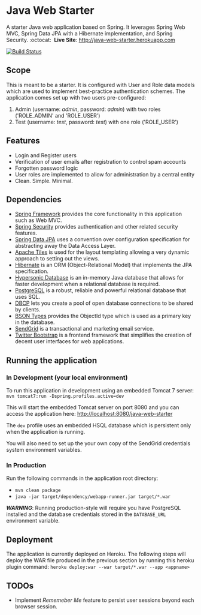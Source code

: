 
# Java Web Starter

A starter Java web application based on Spring. It leverages Spring Web MVC, Spring Data JPA with a Hibernate implementation, and Spring Security. 
:octocat: &nbsp;**Live Site**: <http://java-web-starter.herokuapp.com> 

[![Build Status](https://travis-ci.org/delkopiso/java-web-starter.svg?branch=master)](https://travis-ci.org/delkopiso/java-web-starter)

## Scope
This is meant to be a starter. It is configured with User and Role data models which are used to implement best-practice authentication schemes.
The application comes set up with two users pre-configured: 

1.  Admin (username: _admin_, password: _admin_) with two roles ('ROLE\_ADMIN' and 'ROLE\_USER')
2.  Test (username: _test_, password: _test_) with one role ('ROLE\_USER')

## Features
*	Login and Register users
*	Verification of user emails after registration to control spam accounts
*	Forgotten password logic
*	User roles are implemented to allow for administration by a central entity
*	Clean. Simple. Minimal.

## Dependencies

*   [Spring Framework](http://projects.spring.io/spring-framework/) provides the core functionality in this application such as Web MVC.
*   [Spring Security](http://projects.spring.io/spring-security/) provides authentication and other related security features.
*	[Spring Data JPA](http://projects.spring.io/spring-data-jpa/) uses a convention over configuration specification for abstracting away the Data Access Layer.
*	[Apache Tiles](https://tiles.apache.org/) is used for the layout templating allowing a very dynamic approach to setting out the views.
*	[Hibernate](http://hibernate.org/) is an ORM (Object-Relational Model) that implements the JPA specification.
*	[Hypersonic Database](http://hsqldb.org/) is an in-memory Java database that allows for faster development when a relational database is required.
*	[PostgreSQL](http://www.postgresql.org/) is a robust, reliable and powerful relational database that uses SQL.
*	[DBCP](http://commons.apache.org/proper/commons-dbcp/) lets you create a pool of open database connections to be shared by clients.
*	[BSON Types](http://docs.mongodb.org/manual/reference/bson-types/#objectid) provides the ObjectId type which is used as a primary key in the database.
*	[SendGrid](https://sendgrid.com/) is a transactional and marketing email service.
*	[Twitter Bootstrap](http://getbootstrap.com/) is a frontend framework that simplifies the creation of decent user interfaces for web applications.

## Running the application

### In Development (your local environment)

To run this application in development using an embedded Tomcat 7 server: 
`mvn tomcat7:run -Dspring.profiles.active=dev` 

This will start the embedded Tomcat server on port 8080 and you can access the application here: <http://localhost:8080/java-web-starter> 

The `dev` profile uses an embedded HSQL database which is persistent only when the application is running.

You will also need to set up the your own copy of the SendGrid credentials system environment variables. 

### In Production 

Run the following commands in the application root directory:

*   `mvn clean package`
*   `java -jar target/dependency/webapp-runner.jar target/*.war`

**_WARNING_**: Running production-style will require you have PostgreSQL installed and the database credentials stored in the `DATABASE_URL` environment variable.

## Deployment

The application is currently deployed on Heroku. The following steps will deploy the WAR file produced in the previous section by running this heroku plugin command:
`heroku deploy:war --war target/*.war --app <appname>`

## TODOs
*	Implement _Rememeber Me_ feature to persist user sessions beyond each browser session.